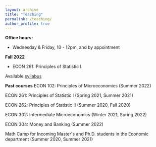 ```yaml
---
layout: archive
title: "Teaching"
permalink: /teaching/
author_profile: true
---
```


**Office hours:**

* Wednesday & Friday, 10 - 12pm, and by appointment

**Fall 2022**

* ECON 261: Principles of Statistic I. 

Available [syllabus](https://github.com/huynhdattien/huynhdattien.github.io/blob/master/files/EC261_Syllabus_Fall_2021.pdf)

**Past courses**
ECON 102: Principles of Microeconomics (Summer 2022)

ECON 261: Principles of Statistic I (Spring 2021, Summer 2021)

ECON 262: Principles of Statistic II (Summer 2020, Fall 2020)

ECON 302: Intermediate Microeconomics (Winter 2021, Spring 2022)

ECON 304: Money and Banking (Summer 2022)

Math Camp for Incoming Master's and Ph.D. students in the Economic department (Summer 2020, Summer 2021)
